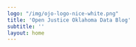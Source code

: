 ```yaml
---
logo: "/img/ojo-logo-nice-white.png"
title: 'Open Justice Oklahoma Data Blog'
subtitle: ''
layout: home
---
```

